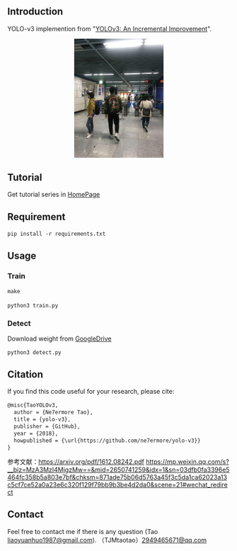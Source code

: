 ## Introduction
YOLO-v3 implemention from "[YOLOv3: An Incremental Improvement](https://pjreddie.com/media/files/papers/YOLOv3.pdf)". <br>
<p align="center"><img width="40%" src="result/res_man.jpeg" /></p>

## Tutorial
Get tutorial series in [HomePage](https://ne7ermore.github.io/post/yolo-v3/)

## Requirement
```
pip install -r requirements.txt
```

## Usage

### Train
```
make

python3 train.py
```

### Detect
Download weight from [GoogleDrive](https://drive.google.com/file/d/1h3uo1lQoufEHPlGVHPF7_ZhqToTJkMvX/view?usp=sharing)
```
python3 detect.py
```

## Citation
If you find this code useful for your research, please cite:
```
@misc{TaoYOLOv3,
  author = {Ne7ermore Tao},
  title = {yolo-v3},
  publisher = {GitHub},
  year = {2018},
  howpublished = {\url{https://github.com/ne7ermore/yolo-v3}}
}
```
参考文献：https://arxiv.org/pdf/1612.08242.pdf
https://mp.weixin.qq.com/s?__biz=MzA3MzI4MjgzMw==&mid=2650741259&idx=1&sn=03dfb0fa3396e5464fc358b5a803e7bf&chksm=871ade75b06d5763a45f3c5da1ca62023a13c5cf7ce52a0a23e6c320f129f79bb9b3be4d2da0&scene=21#wechat_redirect
## Contact
Feel free to contact me if there is any question (Tao liaoyuanhuo1987@gmail.com).
（TJMtaotao）2949465671@qq.com

